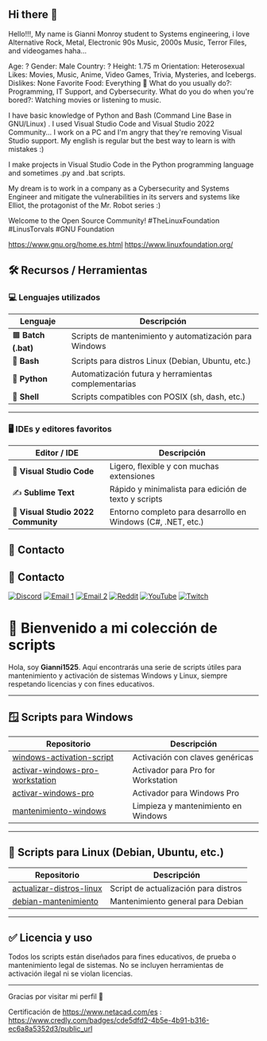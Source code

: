 ## Hi there 👋

Hello!!!, My name is Gianni Monroy student to Systems engineering, i love Alternative Rock, Metal, Electronic 90s Music, 2000s Music, Terror Files, and videogames haha...

 Age: ? 
 Gender: Male 
 Country: ? 
 Height: 1.75 m 
 Orientation: Heterosexual 
 Likes: Movies, Music, Anime, Video Games,    Trivia, Mysteries, and Icebergs. 
 Dislikes: None Favorite Food: Everything 
🌟 What do you usually do?: Programming, IT Support, and Cybersecurity. What do you do when you're bored?: Watching movies or listening to music.

I have basic knowledge of Python and Bash (Command Line Base in GNU/Linux) . I used Visual Studio Code and Visual Studio 2022 Community... I work on a PC and I'm angry that they're removing Visual Studio support. My english is regular but the best way to learn is with mistakes :)

I make projects in Visual Studio Code in the Python programming language and sometimes .py and .bat scripts.

My dream is to work in a company as a Cybersecurity and Systems Engineer and mitigate the vulnerabilities in its servers and systems like Elliot, the protagonist of the Mr. Robot series :)

Welcome to the Open Source Community!
#TheLinuxFoundation
#LinusTorvals
#GNU Foundation

https://www.gnu.org/home.es.html
https://www.linuxfoundation.org/


## 🛠️ Recursos / Herramientas

### 💻 Lenguajes utilizados

| Lenguaje | Descripción |
|----------|-------------|
| 🟫 **Batch (.bat)** | Scripts de mantenimiento y automatización para Windows |
| 🐚 **Bash** | Scripts para distros Linux (Debian, Ubuntu, etc.) |
| 🐍 **Python** | Automatización futura y herramientas complementarias |
| 🐧 **Shell** | Scripts compatibles con POSIX (sh, dash, etc.) |

---

### 🖥️ IDEs y editores favoritos

| Editor / IDE | Descripción |
|--------------|-------------|
| 🧠 **Visual Studio Code** | Ligero, flexible y con muchas extensiones |
| ✍️ **Sublime Text** | Rápido y minimalista para edición de texto y scripts |
| 🧱 **Visual Studio 2022 Community** | Entorno completo para desarrollo en Windows (C#, .NET, etc.) |

## 🔗 Contacto

## 🔗 Contacto

[![Discord](https://img.shields.io/badge/Discord-View%20Profile-7289DA?style=for-the-badge&logo=discord)](https://discord.com/users/888058303165378600)
[![Email 1](https://img.shields.io/badge/Email%20gianniyt5@gmail.com-D14836?style=for-the-badge&logo=gmail&logoColor=white)](mailto:gianniyt5@gmail.com)
[![Email 2](https://img.shields.io/badge/Email%20giannimonroy06@gmail.com-D14836?style=for-the-badge&logo=gmail&logoColor=white)](mailto:giannimonroy06@gmail.com)
[![Reddit](https://img.shields.io/badge/Reddit-Relative__Money6474-FF4500?style=for-the-badge&logo=reddit&logoColor=white)](https://www.reddit.com/user/Relative_Money6474/)
[![YouTube](https://img.shields.io/badge/YouTube-GamerX9496-FF0000?style=for-the-badge&logo=youtube&logoColor=white)](https://www.youtube.com/@gamerx9496)
[![Twitch](https://img.shields.io/badge/Twitch-gamerx1525-9146FF?style=for-the-badge&logo=twitch&logoColor=white)](https://www.twitch.tv/gamerx1525)

# 👋 Bienvenido a mi colección de scripts

Hola, soy **Gianni1525**. Aquí encontrarás una serie de scripts útiles para mantenimiento y activación de sistemas Windows y Linux, siempre respetando licencias y con fines educativos.

---

## 🪟 Scripts para Windows

| Repositorio | Descripción |
|------------|-------------|
| [windows-activation-script](https://github.com/Gianni1525/windows-activation-script) | Activación con claves genéricas |
| [activar-windows-pro-workstation](https://github.com/Gianni1525/activar-windows-pro-workstation) | Activador para Pro for Workstation |
| [activar-windows-pro](https://github.com/Gianni1525/activar-windows-pro) | Activador para Windows Pro |
| [mantenimiento-windows](https://github.com/Gianni1525/mantenimiento-windows) | Limpieza y mantenimiento en Windows |

---

## 🐧 Scripts para Linux (Debian, Ubuntu, etc.)

| Repositorio | Descripción |
|------------|-------------|
| [actualizar-distros-linux](https://github.com/Gianni1525/actualizar-distros-linux) | Script de actualización para distros |
| [debian-mantenimiento](https://github.com/Gianni1525/debian-mantenimiento) | Mantenimiento general para Debian |

---

## ✅ Licencia y uso

Todos los scripts están diseñados para fines educativos, de prueba o mantenimiento legal de sistemas. No se incluyen herramientas de activación ilegal ni se violan licencias.

---

Gracias por visitar mi perfil 🙌

Certificación de https://www.netacad.com/es : https://www.credly.com/badges/cde5dfd2-4b5e-4b91-b316-ec6a8a5352d3/public_url
